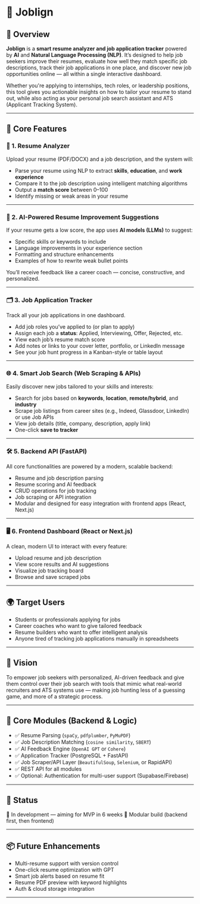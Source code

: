 # 🧠 Joblign

## 📌 Overview

**Joblign** is a **smart resume analyzer and job application tracker** powered by **AI** and **Natural Language Processing (NLP)**. It’s designed to help job seekers improve their resumes, evaluate how well they match specific job descriptions, track their job applications in one place, and discover new job opportunities online — all within a single interactive dashboard.

Whether you're applying to internships, tech roles, or leadership positions, this tool gives you actionable insights on how to tailor your resume to stand out, while also acting as your personal job search assistant and ATS (Applicant Tracking System).

---

## 🎯 Core Features

### 📄 1. Resume Analyzer

Upload your resume (PDF/DOCX) and a job description, and the system will:

* Parse your resume using NLP to extract **skills**, **education**, and **work experience**
* Compare it to the job description using intelligent matching algorithms
* Output a **match score** between 0–100
* Identify missing or weak areas in your resume

---

### 🤖 2. AI-Powered Resume Improvement Suggestions

If your resume gets a low score, the app uses **AI models (LLMs)** to suggest:

* Specific skills or keywords to include
* Language improvements in your experience section
* Formatting and structure enhancements
* Examples of how to rewrite weak bullet points

You’ll receive feedback like a career coach — concise, constructive, and personalized.

---

### 🗂️ 3. Job Application Tracker

Track all your job applications in one dashboard.

* Add job roles you’ve applied to (or plan to apply)
* Assign each job a **status**: Applied, Interviewing, Offer, Rejected, etc.
* View each job’s resume match score
* Add notes or links to your cover letter, portfolio, or LinkedIn message
* See your job hunt progress in a Kanban-style or table layout

---

### 🌐 4. Smart Job Search (Web Scraping & APIs)

Easily discover new jobs tailored to your skills and interests:

* Search for jobs based on **keywords**, **location**, **remote/hybrid**, and **industry**
* Scrape job listings from career sites (e.g., Indeed, Glassdoor, LinkedIn) or use Job APIs
* View job details (title, company, description, apply link)
* One-click **save to tracker**

---

### 🛠️ 5. Backend API (FastAPI)

All core functionalities are powered by a modern, scalable backend:

* Resume and job description parsing
* Resume scoring and AI feedback
* CRUD operations for job tracking
* Job scraping or API integration
* Modular and designed for easy integration with frontend apps (React, Next.js)

---

### 🖥️ 6. Frontend Dashboard (React or Next.js)

A clean, modern UI to interact with every feature:

* Upload resume and job description
* View score results and AI suggestions
* Visualize job tracking board
* Browse and save scraped jobs

---

## 🌍 Target Users

* Students or professionals applying for jobs
* Career coaches who want to give tailored feedback
* Resume builders who want to offer intelligent analysis
* Anyone tired of tracking job applications manually in spreadsheets

---

## 🤝 Vision

To empower job seekers with personalized, AI-driven feedback and give them control over their job search with tools that mimic what real-world recruiters and ATS systems use — making job hunting less of a guessing game, and more of a strategic process.

---

## 🚧 Core Modules (Backend & Logic)

* ✅ Resume Parsing (`spaCy`, `pdfplumber`, `PyMuPDF`)
* ✅ Job Description Matching (`cosine similarity`, `SBERT`)
* ✅ AI Feedback Engine (`OpenAI GPT` or `Cohere`)
* ✅ Application Tracker (PostgreSQL + FastAPI)
* ✅ Job Scraper/API Layer (`BeautifulSoup`, `Selenium`, or RapidAPI)
* ✅ REST API for all modules
* ✅ Optional: Authentication for multi-user support (Supabase/Firebase)

---

## 📅 Status

🚀 In development — aiming for MVP in 6 weeks
🔧 Modular build (backend first, then frontend)

---

## 📦 Future Enhancements

* Multi-resume support with version control
* One-click resume optimization with GPT
* Smart job alerts based on resume fit
* Resume PDF preview with keyword highlights
* Auth & cloud storage integration

---
